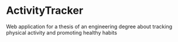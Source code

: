 # ActivityTracker
Web application for a thesis of an engineering degree about tracking physical activity and promoting healthy habits
